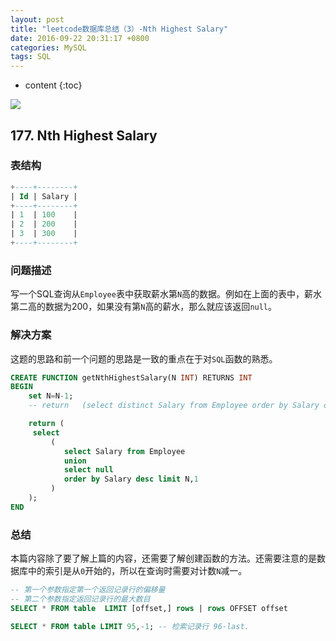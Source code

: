 ```yaml
---
layout: post
title: "leetcode数据库总结（3）-Nth Highest Salary"
date: 2016-09-22 20:31:17 +0800
categories: MySQL
tags: SQL
---
```

* content
{:toc}

![](http://i.imgur.com/I2Mk7KV.jpg)












## 177. Nth Highest Salary ##



### 表结构 ###



```sql
+----+--------+
| Id | Salary |
+----+--------+
| 1  | 100    |
| 2  | 200    |
| 3  | 300    |
+----+--------+
```

### 问题描述 ###

写一个SQL查询从`Employee`表中获取薪水第`N`高的数据。例如在上面的表中，薪水第二高的数据为200，如果没有第`N`高的薪水，那么就应该返回`null`。

### 解决方案 ###

这题的思路和前一个问题的思路是一致的重点在于对`SQL`函数的熟悉。

```sql
CREATE FUNCTION getNthHighestSalary(N INT) RETURNS INT
BEGIN 
    set N=N-1;
    -- return   (select distinct Salary from Employee order by Salary desc limit N,1);

    return (
     select  
         (
            select Salary from Employee 
            union
            select null
            order by Salary desc limit N,1
         )
    );
END
```

### 总结 ###

本篇内容除了要了解上篇的内容，还需要了解创建函数的方法。还需要注意的是数据库中的索引是从`0`开始的，所以在查询时需要对计数`N`减一。

```sql
-- 第一个参数指定第一个返回记录行的偏移量
-- 第二个参数指定返回记录行的最大数目
SELECT * FROM table  LIMIT [offset,] rows | rows OFFSET offset

SELECT * FROM table LIMIT 95,-1; -- 检索记录行 96-last.
```



